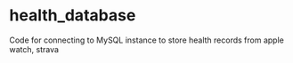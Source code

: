# health_database
Code for connecting to MySQL instance to store health records from apple watch, strava
